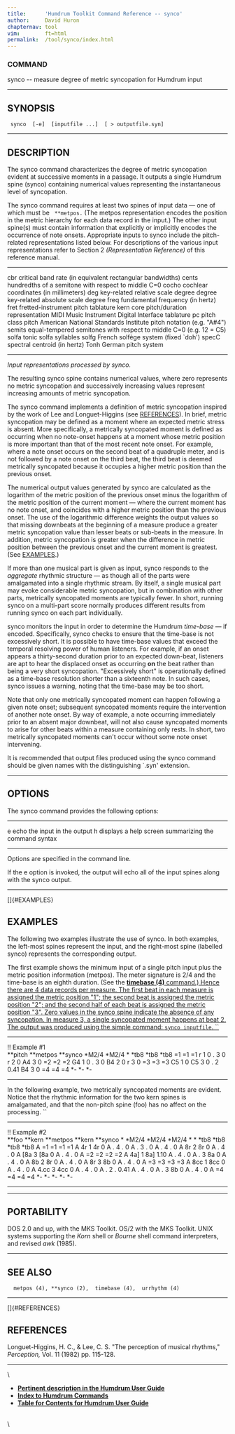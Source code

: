 ```yaml
---
title:		'Humdrum Toolkit Command Reference -- synco'
author:		David Huron
chapternav:	tool
vim:		ft=html
permalink:	/tool/synco/index.html
---
```


### COMMAND

<span class="tool">synco</span> -- measure degree of metric syncopation for Humdrum input

------------------------------------------------------------------------

## SYNOPSIS ##

` synco  [-e]  [inputfile ...]  [ > outputfile.syn]`

------------------------------------------------------------------------

## DESCRIPTION ##

The <span class="tool">synco</span> command characterizes the degree of metric syncopation
evident at successive moments in a passage. It outputs a single Humdrum
spine (<span class="rep">synco</span>) containing numerical values representing the
instantaneous level of syncopation.

The <span class="tool">synco</span> command requires at least two spines of input data &mdash; one
of which must be ` **metpos.` (The <span class="rep">metpos</span> representation encodes the
position in the metric hierarchy for each data record in the input.) The
other input spine(s) must contain information that explicitly or
implicitly encodes the occurrence of note onsets. Appropriate inputs to
<span class="tool">synco</span> include the pitch-related representations listed below. For
descriptions of the various input representations refer to Section 2
*(Representation Reference)* of this reference manual.

------------ ----------------------------------------------------------------------
<span class="rep">cbr</span>      critical band rate (in equivalent rectangular bandwidths)
<span class="rep">cents</span>    hundredths of a semitone with respect to middle C=0
<span class="rep">cocho</span>    cochlear coordinates (in millimeters)
<span class="rep">deg</span>      key-related relative scale degree
<span class="rep">degree</span>   key-related absolute scale degree
<span class="rep">freq</span>     fundamental frequency (in hertz)
<span class="rep">fret</span>     fretted-instrument pitch tablature
<span class="rep">kern</span>     core pitch/duration representation
<span class="rep">MIDI</span>     Music Instrument Digital Interface tablature
<span class="rep">pc</span>       pitch class
<span class="rep">pitch</span>    American National Standards Institute pitch notation (e.g. \"A\#4\")
<span class="rep">semits</span>   equal-tempered semitones with respect to middle C=0 (e.g. 12 = C5)
<span class="rep">solfa</span>    tonic solfa syllables
<span class="rep">solfg</span>    French solfège system (fixed \`doh\')
<span class="rep">specC</span>    spectral centroid (in hertz)
<span class="rep">Tonh</span>     German pitch system
------------ ----------------------------------------------------------------------

*Input representations processed by <span class="tool">synco</span>.*

The resulting <span class="rep">synco</span> spine contains numerical values, where zero
represents no metric syncopation and successively increasing values
represent increasing amounts of metric syncopation.

The <span class="tool">synco</span> command implements a definition of metric syncopation
inspired by the work of Lee and Longuet-Higgins (see
[REFERENCES](#REFERENCES)). In brief, metric syncopation may be defined
as a moment where an expected metric stress is absent. More
specifically, a metrically syncopated moment is defined as occurring
when no note-onset happens at a moment whose metric position is more
important than that of the most recent note onset. For example, where a
note onset occurs on the second beat of a quadruple meter, and is not
followed by a note onset on the third beat, the third beat is deemed
metrically syncopated because it occupies a higher metric position than
the previous onset.

The numerical output values generated by <span class="tool">synco</span> are calculated as the
logarithm of the metric position of the previous onset minus the
logarithm of the metric position of the current moment &mdash; where the
current moment has no note onset, and coincides with a higher metric
position than the previous onset. The use of the logarithmic difference
weights the output values so that missing downbeats at the beginning of
a measure produce a greater metric syncopation value than lesser beats
or sub-beats in the measure. In addition, metric syncopation is greater
when the difference in metric position between the previous onset and
the current moment is greatest. (See [EXAMPLES](#EXAMPLES).)

If more than one musical part is given as input, <span class="tool">synco</span> responds to
the *aggregate* rhythmic structure &mdash; as though all of the parts were
amalgamated into a single rhythmic stream. By itself, a single musical
part may evoke considerable metric syncopation, but in combination with
other parts, metrically syncopated moments are typically fewer. In
short, running <span class="tool">synco</span> on a multi-part score normally produces
different results from running <span class="tool">synco</span> on each part individually.

<span class="tool">synco</span> monitors the input in order to determine the Humdrum
*time-base* &mdash; if encoded. Specifically, <span class="tool">synco</span> checks to ensure
that the time-base is not excessively short. It is possible to have
time-base values that exceed the temporal resolving power of human
listeners. For example, if an onset appears a thirty-second duration
prior to an expected down-beat, listeners are apt to hear the displaced
onset as occurring **on** the beat rather than being a very short
syncopation. \"Excessively short\" is operationally defined as a
time-base resolution shorter than a sixteenth note. In such cases,
<span class="tool">synco</span> issues a warning, noting that the time-base may be too short.

Note that only one metrically syncopated moment can happen following a
given note onset; subsequent syncopated moments require the intervention
of another note onset. By way of example, a note occurring immediately
prior to an absent major downbeat, will not also cause syncopated
moments to arise for other beats within a measure containing only rests.
In short, two metrically syncopated moments can't occur without some
note onset intervening.

It is recommended that output files produced using the <span class="tool">synco</span> command
should be given names with the distinguishing \`.syn\' extension.

------------------------------------------------------------------------

## OPTIONS ##

The <span class="tool">synco</span> command provides the following options:

-------- -------------------------------------------------------
<span class="option">e</span>   echo the input in the output
<span class="option">h</span>   displays a help screen summarizing the command syntax
-------- -------------------------------------------------------

Options are specified in the command line.

If the <span class="option">e</span> option is invoked, the output will echo all of the input
spines along with the <span class="rep">synco</span> output.

------------------------------------------------------------------------

[]{#EXAMPLES}

## EXAMPLES ##

The following two examples illustrate the use of <span class="tool">synco</span>. In both
examples, the left-most spines represent the input, and the right-most
spine (labelled <span class="rep">synco</span>) represents the corresponding output.

The first example shows the minimum input of a single <span class="rep">pitch</span> input
plus the metric position information (<span class="rep">metpos</span>). The meter signature
is 2/4 and the time-base is an eighth duration. (See the [**timebase
(4)** command.) Hence there are 4 data records per measure. The first
beat in each measure is assigned the metric position \"1\"; the second
beat is assigned the metric position \"2\"; and the second half of each
beat is assigned the metric position \"3\". Zero values in the <span class="rep">synco</span>
spine indicate the absence of any syncopation. In measure 3, a single
syncopated moment happens at beat 2. The output was produced using the
simple command: `synco inputfile`. ``](timebase.html)

---------------- ------------ -----------
!! Example \#1                
\*\*pitch        \*\*metpos   \*\*synco
\*M2/4           \*M2/4       \*
\*tb8            \*tb8        \*tb8
=1               =1           =1
r                1            0
.                3            0
r                2            0
A4               3            0
=2               =2           =2
G4               1            0
.                3            0
B4               2            0
r                3            0
=3               =3           =3
C5               1            0
C5               3            0
.                2            0.41
B4               3            0
=4               =4           =4
\*-              \*-          \*-
---------------- ------------ -----------

In the following example, two metrically syncopated moments are evident.
Notice that the rhythmic information for the two <span class="rep">kern</span> spines is
amalgamated, and that the non-pitch spine (<span class="rep">foo</span>) has no affect on the
processing. ``

---------------- ---------- ------------ ---------- -----------
!! Example \#2                                      
\*\*foo          \*\*kern   \*\*metpos   \*\*kern   \*\*synco
\*               \*M2/4     \*M2/4       \*M2/4     \*
\*               \*tb8      \*tb8        \*tb8      \*tb8
A                =1         =1           =1         =1
A                4r         1            4r         0
A                .          4            .          0
A                .          3            .          0
A                .          4            .          0
A                8r         2            8r         0
A                .          4            .          0
A                \[8a       3            \[8a       0
A                .          4            .          0
A                =2         =2           =2         =2
A                4a\]       1            8a\]       1.10
A                .          4            .          0
A                .          3            8a         0
A                .          4            .          0
A                8b         2            8r         0
A                .          4            .          0
A                8r         3            8b         0
A                .          4            .          0
A                =3         =3           =3         =3
A                8cc        1            8cc        0
A                .          4            .          0
A                4.cc       3            4cc        0
A                .          4            .          0
A                .          2            .          0.41
A                .          4            .          0
A                .          3            8b         0
A                .          4            .          0
A                =4         =4           =4         =4
\*-              \*-        \*-          \*-        \*-
---------------- ---------- ------------ ---------- -----------

------------------------------------------------------------------------

## PORTABILITY ##

DOS 2.0 and up, with the MKS Toolkit. OS/2 with the MKS Toolkit. UNIX
systems supporting the *Korn* shell or *Bourne* shell command
interpreters, and revised *awk* (1985).

------------------------------------------------------------------------

## SEE ALSO ##

`  metpos (4), **synco (2),  timebase (4),  urrhythm (4)`

------------------------------------------------------------------------

[]{#REFERENCES}

## REFERENCES ##

Longuet-Higgins, H. C., & Lee, C. S. \"The perception of musical
rhythms,\" *Perception,* Vol. 11 (1982) pp. 115-128.

------------------------------------------------------------------------

\

-   [**Pertinent description in the Humdrum User
    Guide**](../guide23.html#Synco)
-   [**Index to Humdrum Commands**](../commands.toc.html)
-   [**Table for Contents for Humdrum User Guide**](../guide.toc.html)

\
\
